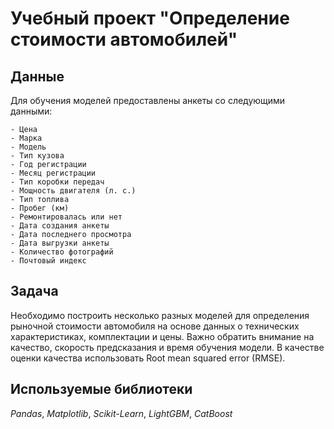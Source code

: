 # Учебный проект "Определение стоимости автомобилей"

## Данные

Для обучения моделей предоставлены анкеты со следующими данными:

    - Цена
    - Марка
    - Модель
    - Тип кузова
    - Год регистрации
    - Месяц регистрации
    - Тип коробки передач
    - Мощность двигателя (л. с.)
    - Тип топлива
    - Пробег (км)
    - Ремонтировалась или нет
    - Дата создания анкеты
    - Дата последнего просмотра
    - Дата выгрузки анкеты
    - Количество фотографий
    - Почтовый индекс
    
## Задача

Необходимо построить несколько разных моделей для определения рыночной стоимости автомобиля на основе данных о технических характеристиках, комплектации и цены. Важно обратить внимание на качество, скорость предсказания и время обучения модели. В качестве оценки качества использовать Root mean squared error (RMSE). 

## Используемые библиотеки

*Pandas*, *Matplotlib*, *Scikit-Learn*, *LightGBM*, *CatBoost*